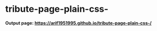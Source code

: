 # tribute-page-plain-css-

#### Output page: https://arif1951995.github.io/tribute-page-plain-css-/
